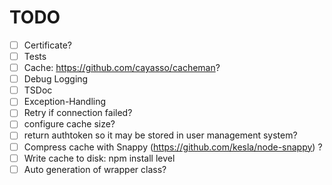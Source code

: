# TODO

- [ ] Certificate?
- [ ] Tests
- [ ] Cache: https://github.com/cayasso/cacheman?
- [ ] Debug Logging
- [ ] TSDoc
- [ ] Exception-Handling
- [ ] Retry if connection failed?
- [ ] configure cache size?
- [ ] return authtoken so it may be stored in user management system?
- [ ] Compress cache with Snappy (https://github.com/kesla/node-snappy) ?
- [ ] Write cache to disk: npm install level
- [ ] Auto generation of wrapper class?